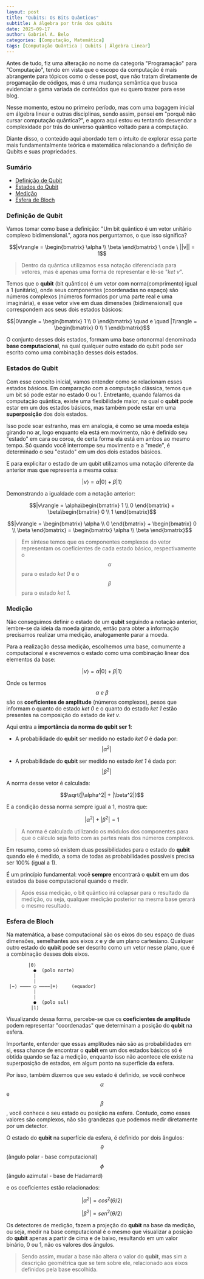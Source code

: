 ```yaml
---
layout: post
title: "Qubits: Os Bits Quânticos"
subtitle: A álgebra por trás dos qubits
date: 2025-09-17
author: Gabriel A. Belo
categories: [Computação, Matemática]
tags: [Computação Quântica | Qubits | Álgebra Linear]
---
```


Antes de tudo, fiz uma alteração no nome da categoria "Programação" para "Computação", tendo em vista que o escopo da computação é mais abrangente para tópicos como o desse post, que não tratam diretamente de progamação de códigos, mas é uma mudança semântica que busca evidenciar a gama variada de conteúdos que eu quero trazer para esse blog.

Nesse momento, estou no primeiro período, mas com uma bagagem inicial em álgebra linear e outras disciplinas, sendo assim, pensei em "porquê não cursar computação quântica?", e agora aqui estou eu tentando desvendar a complexidade por trás do universo quântico voltado para a computação.

Diante disso, o conteúdo aqui abordado tem o intuito de explorar essa parte mais fundamentalmente teórica e matemática relacionando a definição de Qubits e suas propriedades.

### Sumário

- [Definição de Qubit](#definição-de-qubit)
- [Estados do Qubit](#estados-do-qubit)
- [Medição](#medição)
- [Esfera de Bloch](#esfera-de-bloch)

### Definição de Qubit

Vamos tomar como base a definição: "Um bit quântico é um vetor unitário complexo bidimensional.", agora nos perguntamos, o que isso significa?

$$|v\rangle = \begin{bmatrix} \alpha \\ \beta \end{bmatrix} \ onde \ ||v|| = 1$$

> Dentro da quântica utilizamos essa notação diferenciada para vetores, mas é apenas uma forma de representar e lê-se "*ket v*".

Temos que o **qubit** (bit quântico) é um vetor com norma(comprimento) igual a 1 (unitário), onde seus componentes (coordenadas no espaço) são números complexos (números formados por uma parte real e uma imaginária), e esse vetor vive em duas dimensões (bidimensional) que correspondem aos seus dois estados básicos: 

$$|0\rangle = \begin{bmatrix} 1 \\ 0 \end{bmatrix} \quad e \quad |1\rangle = \begin{bmatrix} 0 \\ 1 \end{bmatrix}$$

O conjunto desses dois estados, formam uma base ortonormal denominada **base computacional**, na qual qualquer outro estado do qubit pode ser escrito como uma combinação desses dois estados.

### Estados do Qubit

Com esse conceito inicial, vamos entender como se relacionam esses estados básicos. Em comparação com a computação clássica, temos que um bit só pode estar no estado 0 ou 1. Entretanto, quando falamos da computação quântica, existe uma flexibilidade maior, na qual o **qubit** pode estar em um dos estados básicos, mas também pode estar em uma **superposição** dos dois estados.

Isso pode soar estranho, mas em analogia, é como se uma moeda esteja girando no ar, logo enquanto ela está em movimento, não é definido seu "estado" em cara ou coroa, de certa forma ela está em ambos ao mesmo tempo. Só quando você interrompe seu movimento e a "mede", é determinado o seu "estado" em um dos dois estados básicos.

E para explicitar o estado de um qubit utilizamos uma notação diferente da anterior mas que representa a mesma coisa:

$$|v\rangle = \alpha|0\rangle + \beta|1\rangle$$

Demonstrando a igualdade com a notação anterior:

$$|v\rangle = \alpha\begin{bmatrix} 1 \\ 0 \end{bmatrix} + \beta\begin{bmatrix} 0 \\ 1 \end{bmatrix}$$

$$|v\rangle = \begin{bmatrix} \alpha \\ 0 \end{bmatrix} + \begin{bmatrix} 0 \\ \beta \end{bmatrix} = 
\begin{bmatrix} \alpha \\ \beta \end{bmatrix}$$

> Em síntese temos que os componentes complexos do vetor representam os coeficientes de cada estado básico, respectivamente o $$\alpha$$ para o estado *ket 0* e o $$\beta$$ para o estado *ket 1*.

### Medição

Não conseguimos definir o estado de um **qubit** seguindo a notação anterior, lembre-se da ideia da moeda girando, então para obter a informação precisamos realizar uma medição, analogamente parar a moeda.

Para a realização dessa medição, escolhemos uma base, comumente a computacional e escrevemos o estado como uma combinação linear dos elementos da base:

$$|v\rangle = \alpha|0\rangle + \beta|1\rangle$$

Onde os termos $$\alpha \ e \ \beta$$ são os **coeficientes de amplitude** (números complexos), pesos que informam o quanto do estado *ket 0* e o quanto do estado *ket 1* estão presentes na composição do estado de *ket v*.

Aqui entra a **importância da norma do qubit ser 1**:
- A probabilidade do **qubit** ser medido no estado *ket 0* é dada por:
$$|\alpha^2|$$

- A probabilidade do **qubit** ser medido no estado *ket 1* é dada por:
$$|\beta^2|$$

A norma desse vetor é calculada:

$$\sqrt{|\alpha^2| + |\beta^2|}$$ 

E a condição dessa norma sempre igual a 1, mostra que:

$$|\alpha^2| + |\beta^2| = 1$$ 

> A norma é calculada utilizando os módulos dos componentes para que o cálculo seja feito com as partes reais dos números complexos.

Em resumo, como só existem duas possibilidades para o estado do **qubit** quando ele é medido, a soma de todas as probabilidades possíveis precisa ser 100% (igual a 1). 

É um princípio fundamental: você **sempre** encontrará o **qubit** em um dos estados da base computacional quando o medir. 

> Após essa medição, o bit quântico irá colapsar para o resultado da medição, ou seja, qualquer medição posterior na mesma base gerará o mesmo resultado.

### Esfera de Bloch

Na matemática, a base computacional são os eixos do seu espaço de duas dimensões, semelhantes aos eixos *x* e *y* de um plano cartesiano. Qualquer outro estado do **qubit** pode ser descrito como um vetor nesse plano, que é a combinação desses dois eixos.

```
        |0⟩
          ●  (polo norte)
          |
          |
 |−⟩ ———— ○ ————|+⟩     (equador)
          |
          |
          ●  (polo sul)
         |1⟩
```

Visualizando dessa forma, percebe-se que os **coeficientes de amplitude** podem representar "coordenadas" que determinam a posição do **qubit** na esfera. 

Importante, entender que essas amplitudes não são as probabilidades em si, essa chance de encontrar o **qubit** em um dos estados básicos só é obtida quando se faz a medição, enquanto isso não acontece ele existe na superposição de estados, em algum ponto na superfície da esfera.

Por isso, também dizemos que seu estado é definido, se você conhece $$\alpha$$ e $$\beta$$, você conhece o seu estado ou posição na esfera. Contudo, como esses valores são complexos, não são grandezas que podemos medir diretamente por um detector.

O estado do **qubit** na superfície da esfera, é definido por dois ângulos:
<br>$$\theta$$ (ângulo polar - base computacional)
<br>$$\phi$$ (ângulo azimutal - base de Hadamard)

e os coeficientes estão relacionados:

$$|\alpha^2| = cos^2(\theta/2)$$

$$|\beta^2| = sen^2(\theta/2)$$

Os detectores de medição, fazem a projeção do **qubit** na base da medição, ou seja, medir na base computacional é o mesmo que visualizar a posição do **qubit** apenas a partir de cima e de baixo, resultando em um valor binário, 0 ou 1, não os valores dos ângulos.

> Sendo assim, mudar a base não altera o valor do **qubit**, mas sim a descrição geométrica que se tem sobre ele, relacionado aos eixos definidos pela base escolhida.